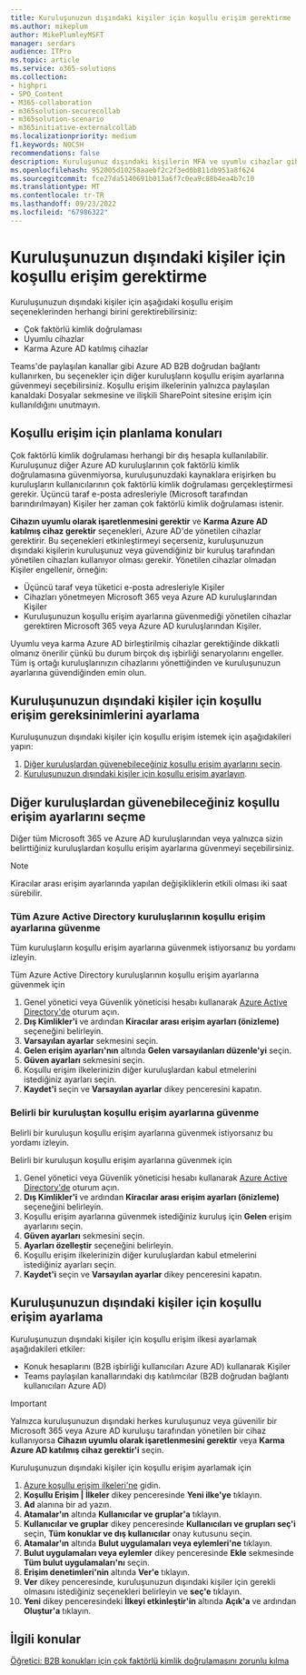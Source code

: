 ```yaml
---
title: Kuruluşunuzun dışındaki kişiler için koşullu erişim gerektirme
ms.author: mikeplum
author: MikePlumleyMSFT
manager: serdars
audience: ITPro
ms.topic: article
ms.service: o365-solutions
ms.collection:
- highpri
- SPO_Content
- M365-collaboration
- m365solution-securecollab
- m365solution-scenario
- m365initiative-externalcollab
ms.localizationpriority: medium
f1.keywords: NOCSH
recommendations: false
description: Kuruluşunuz dışındaki kişilerin MFA ve uyumlu cihazlar gibi koşullu erişim denetimlerini geçirmesini nasıl zorunlu kacağınızı öğrenin.
ms.openlocfilehash: 952005d10258aaebf2c2f3ed0b811db951a8f624
ms.sourcegitcommit: fce27da5140691b013a6f7c0ea9c88b4ea4b7c10
ms.translationtype: MT
ms.contentlocale: tr-TR
ms.lasthandoff: 09/23/2022
ms.locfileid: "67986322"
---
```

# <a name="require-conditional-access-for-people-outside-your-organization"></a>Kuruluşunuzun dışındaki kişiler için koşullu erişim gerektirme

Kuruluşunuzun dışındaki kişiler için aşağıdaki koşullu erişim seçeneklerinden herhangi birini gerektirebilirsiniz:

- Çok faktörlü kimlik doğrulaması
- Uyumlu cihazlar
- Karma Azure AD katılmış cihazlar

Teams'de paylaşılan kanallar gibi Azure AD B2B doğrudan bağlantı kullanırken, bu seçenekler için diğer kuruluşların koşullu erişim ayarlarına güvenmeyi seçebilirsiniz. Koşullu erişim ilkelerinin yalnızca paylaşılan kanaldaki Dosyalar sekmesine ve ilişkili SharePoint sitesine erişim için kullanıldığını unutmayın.

## <a name="planning-considerations-for-conditional-access"></a>Koşullu erişim için planlama konuları

Çok faktörlü kimlik doğrulaması herhangi bir dış hesapla kullanılabilir. Kuruluşunuz diğer Azure AD kuruluşlarının çok faktörlü kimlik doğrulamasına güvenmiyorsa, kuruluşunuzdaki kaynaklara erişirken bu kuruluşların kullanıcılarının çok faktörlü kimlik doğrulaması gerçekleştirmesi gerekir. Üçüncü taraf e-posta adresleriyle (Microsoft tarafından barındırılmayan) Kişiler her zaman çok faktörlü kimlik doğrulaması istenir.

**Cihazın uyumlu olarak işaretlenmesini gerektir** ve **Karma Azure AD katılmış cihaz gerektir** seçenekleri, Azure AD'de yönetilen cihazlar gerektirir. Bu seçenekleri etkinleştirmeyi seçerseniz, kuruluşunuzun dışındaki kişilerin kuruluşunuz veya güvendiğiniz bir kuruluş tarafından yönetilen cihazları kullanıyor olması gerekir. Yönetilen cihazlar olmadan Kişiler engellenir, örneğin:

- Üçüncü taraf veya tüketici e-posta adresleriyle Kişiler
- Cihazları yönetmeyen Microsoft 365 veya Azure AD kuruluşlarından Kişiler
- Kuruluşunuzun koşullu erişim ayarlarına güvenmediği yönetilen cihazlar gerektiren Microsoft 365 veya Azure AD kuruluşlarından Kişiler.

Uyumlu veya karma Azure AD birleştirilmiş cihazlar gerektiğinde dikkatli olmanız önerilir çünkü bu durum birçok dış işbirliği senaryolarını engeller. Tüm iş ortağı kuruluşlarınızın cihazlarını yönettiğinden ve kuruluşunuzun ayarlarına güvendiğinden emin olun.

## <a name="set-up-conditional-access-requirements-for-people-outside-your-organization"></a>Kuruluşunuzun dışındaki kişiler için koşullu erişim gereksinimlerini ayarlama

Kuruluşunuzun dışındaki kişiler için koşullu erişim istemek için aşağıdakileri yapın:

1. [Diğer kuruluşlardan güvenebileceğiniz koşullu erişim ayarlarını seçin](#choose-conditional-access-settings-to-trust-from-other-organizations).
1. [Kuruluşunuzun dışındaki kişiler için koşullu erişim ayarlayın](#set-up-conditional-access-for-people-outside-your-organization).

## <a name="choose-conditional-access-settings-to-trust-from-other-organizations"></a>Diğer kuruluşlardan güvenebileceğiniz koşullu erişim ayarlarını seçme

Diğer tüm Microsoft 365 ve Azure AD kuruluşlarından veya yalnızca sizin belirttiğiniz kuruluşlardan koşullu erişim ayarlarına güvenmeyi seçebilirsiniz.

> [!NOTE]
> Kiracılar arası erişim ayarlarında yapılan değişikliklerin etkili olması iki saat sürebilir.

### <a name="trust-conditional-access-settings-from-all-azure-active-directory-organizations"></a>Tüm Azure Active Directory kuruluşlarının koşullu erişim ayarlarına güvenme

Tüm kuruluşların koşullu erişim ayarlarına güvenmek istiyorsanız bu yordamı izleyin.

Tüm Azure Active Directory kuruluşlarının koşullu erişim ayarlarına güvenmek için
1. Genel yönetici veya Güvenlik yöneticisi hesabı kullanarak [Azure Active Directory'de](https://aad.portal.azure.com) oturum açın.
1. **Dış Kimlikler'i** ve ardından **Kiracılar arası erişim ayarları (önizleme)** seçeneğini belirleyin.
1. **Varsayılan ayarlar** sekmesini seçin.
1. **Gelen erişim ayarları'nın** altında **Gelen varsayılanları düzenle'yi** seçin.
1. **Güven ayarları** sekmesini seçin.
1. Koşullu erişim ilkelerinizin diğer kuruluşlardan kabul etmelerini istediğiniz ayarları seçin.
1. **Kaydet'i** seçin ve **Varsayılan ayarlar** dikey penceresini kapatın.

### <a name="trust-conditional-access-settings-from-a-specific-organization"></a>Belirli bir kuruluştan koşullu erişim ayarlarına güvenme

Belirli bir kuruluşun koşullu erişim ayarlarına güvenmek istiyorsanız bu yordamı izleyin.

Belirli bir kuruluşun koşullu erişim ayarlarına güvenmek için
1. Genel yönetici veya Güvenlik yöneticisi hesabı kullanarak [Azure Active Directory'de](https://aad.portal.azure.com) oturum açın.
1. **Dış Kimlikler'i** ve ardından **Kiracılar arası erişim ayarları (önizleme)** seçeneğini belirleyin.
1. Koşullu erişim ayarlarına güvenmek istediğiniz kuruluş için **Gelen** erişim ayarlarını seçin.
1. **Güven ayarları** sekmesini seçin.
1. **Ayarları özelleştir** seçeneğini belirleyin.
1. Koşullu erişim ilkelerinizin diğer kuruluşlardan kabul etmelerini istediğiniz ayarları seçin.
1. **Kaydet'i** seçin ve **Varsayılan ayarlar** dikey penceresini kapatın.

## <a name="set-up-conditional-access-for-people-outside-your-organization"></a>Kuruluşunuzun dışındaki kişiler için koşullu erişim ayarlama

Kuruluşunuzun dışındaki kişiler için koşullu erişim ilkesi ayarlamak aşağıdakileri etkiler:

- Konuk hesaplarını (B2B işbirliği kullanıcıları Azure AD) kullanarak Kişiler
- Teams paylaşılan kanallarındaki dış katılımcılar (B2B doğrudan bağlantı kullanıcıları Azure AD)

> [!IMPORTANT]
> Yalnızca kuruluşunuzun dışındaki herkes kuruluşunuz veya güvenilir bir Microsoft 365 veya Azure AD kuruluşu tarafından yönetilen bir cihaz kullanıyorsa **Cihazın uyumlu olarak işaretlenmesini gerektir** veya **Karma Azure AD katılmış cihaz gerektir'i** seçin.

Kuruluşunuzun dışındaki kişiler için koşullu erişim ayarlamak için
1. [Azure koşullu erişim ilkeleri'ne](https://portal.azure.com/#blade/Microsoft_AAD_IAM/ConditionalAccessBlade) gidin.
1. **Koşullu Erişim | İlkeler** dikey penceresinde **Yeni ilke'ye** tıklayın.
1. **Ad** alanına bir ad yazın.
1. **Atamalar'ın** altında **Kullanıcılar ve gruplar'a** tıklayın.
1. **Kullanıcılar ve gruplar** dikey penceresinde **Kullanıcıları ve grupları seç'i** seçin, **Tüm konuklar ve dış kullanıcılar** onay kutusunu seçin.
1. **Atamalar'ın** altında **Bulut uygulamaları veya eylemleri'ne** tıklayın.
1. **Bulut uygulamaları veya eylemler** dikey penceresinde **Ekle** sekmesinde **Tüm bulut uygulamaları'nı** seçin.
1. **Erişim denetimleri'nin** altında **Ver'e** tıklayın.
1. **Ver** dikey penceresinde, kuruluşunuzun dışındaki kişiler için gerekli olmasını istediğiniz seçenekleri belirleyin ve **seç'e** tıklayın.
1. **Yeni** dikey penceresindeki **İlkeyi etkinleştir'in** altında **Açık'a** ve ardından **Oluştur'a** tıklayın.

## <a name="related-topics"></a>İlgili konular

[Öğretici: B2B konukları için çok faktörlü kimlik doğrulamasını zorunlu kılma](/azure/active-directory/external-identities/b2b-tutorial-require-mfa)
